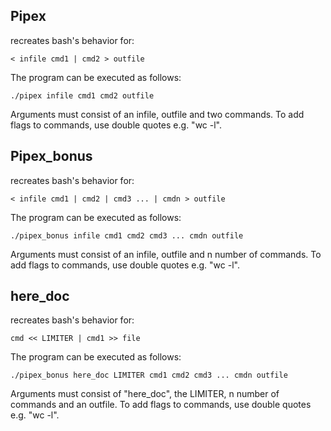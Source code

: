 ## **Pipex**
recreates bash's behavior for:
```
< infile cmd1 | cmd2 > outfile
```
The program can be executed as follows:
```
./pipex infile cmd1 cmd2 outfile
````
Arguments must consist of an infile, outfile and two commands. To add flags to commands, use double quotes e.g. "wc -l".



## **Pipex_bonus** 
recreates bash's behavior for:
```
< infile cmd1 | cmd2 | cmd3 ... | cmdn > outfile
```
The program can be executed as follows:
```
./pipex_bonus infile cmd1 cmd2 cmd3 ... cmdn outfile
```
Arguments must consist of an infile, outfile and n number of commands. To add flags to commands, use double quotes e.g. "wc -l".


 
 ## **here_doc**
 recreates bash's behavior for:
 ```
 cmd << LIMITER | cmd1 >> file
 ```
The program can be executed as follows:
 ```
./pipex_bonus here_doc LIMITER cmd1 cmd2 cmd3 ... cmdn outfile
```
Arguments must consist of "here_doc", the LIMITER, n number of commands and an outfile. To add flags to commands, use double quotes e.g. "wc -l".

